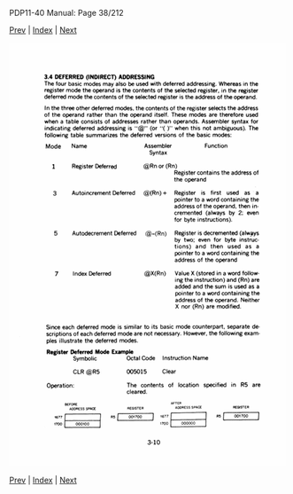 PDP11-40 Manual: Page 38/212

[Prev](pdp11-40-000037.html) | [Index](index.html) | [Next](pdp11-40-000039.html)

![](pdp11-40-000038.gif)

[Prev](pdp11-40-000037.html) | [Index](index.html) | [Next](pdp11-40-000039.html)

